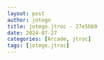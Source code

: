 ```yaml
---
layout: post
author: jotego
title: jotego.jtroc - 27e5bb9
date: 2024-07-27
categories: [Arcade, jtroc]
tags: [jotego.jtroc]
---
```


